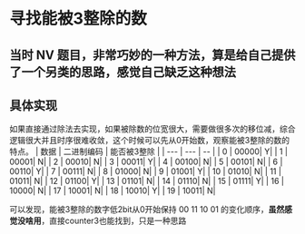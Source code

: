 # 寻找能被3整除的数
## 当时 NV 题目，非常巧妙的一种方法，算是给自己提供了一个另类的思路，感觉自己缺乏这种想法
## 具体实现
如果直接通过除法去实现，如果被除数的位宽很大，需要做很多次的移位减，综合逻辑很大并且时序很难收敛，这个时候可以先从0开始数，观察能被3整除的数的特点。
| 数据 | 二进制编码 | 能否被3整除 |
| --- | --- | -- |
|  0 | 00000| Y|
|  1 | 00001| N|
|  2 | 00010| N|
|  3 | 00011| Y|
|  4 | 00100| N|
|  5 | 00101| N|
|  6 | 00110| Y|
|  7 | 00111| N|
|  8 | 01000| N|
|  9 | 01001| Y|
| 10 | 01010| N|
| 11 | 01011| N|
| 12 | 01100| Y|
| 13 | 01101| N|
| 14 | 01110| N|
| 15 | 01111| Y|
| 16 | 10000| N|
| 17 | 10001| N|
| 18 | 10010| Y|
| 19 | 10011| N|

可以发现，能被3整除的数字低2bit从0开始保持 00 11 10 01 的变化顺序，**虽然感觉没啥用**，直接counter3也能找到，只是一种思路
